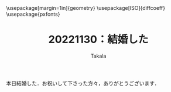 ﻿---
title: 20221130：結婚した
yesterday: 20221129
tomorrow: 20221201
days: 69
author: Takala
header-includes:
  - \usepackage[margin=1in]{geometry}
  - \usepackage[ISO]{diffcoeff}
  - \usepackage{pxfonts}
---


本日結婚した．お祝いして下さった方々，ありがとうございます．

